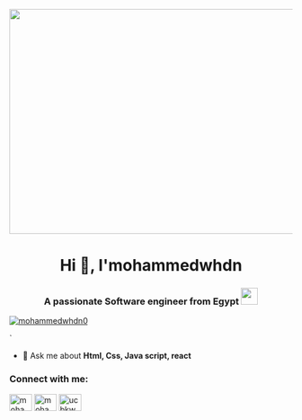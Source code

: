 <!--<h1 align="center">Hi , I am mohammedwhdan</h1>
<h3 align="center>A passionate frontend Developer from Egypt</h3>
<h3 align="left">Connect with me:</h3>
<p align="left">
<a href="https://www.facebook.com/mohammed.whdan.509?mibextid=LQQJ4d"
target="blank"><img align="center" src="https://icons8.com/icon/118497/facebook" alt="https://www.facebook.com/mohammed.whdan.509?mibextid=LQQJ4d" height="30" width="40" /></a>-->



<p align="center">
  <a>
    <img src="https://mir-s3-cdn-cf.behance.net/project_modules/max_1200/22b22287602523.5dbd29081561d.gif" width="1920" height="400">
  </a>
</p>
<h1 align="center">Hi 👋, I'mohammedwhdn</h1>
<h3 align="center">A passionate Software engineer from Egypt <img src="https://media.giphy.com/media/WUlplcMpOCEmTGBtBW/giphy.gif" width="30"> </h3>


<!--<p align="left"> <img src="https://komarev.com/ghpvc/?username=mohammedwhdn&label=Profile%20views&color=0e75b6&style=flat" alt="mohammedwhdn" /> </p>-->

<p align="left"> <a href="https://twitter.com/mohammedwhdn0" target="blank"><img src="https://img.shields.io/twitter/follow/mohammedwhdn0?logo=twitter&style=for-the-badge" alt="mohammedwhdn0" /></a> </p>
`
<!--- 🌱 I’m currently learning **SPRING BOOT**-->

- 💬 Ask me about **Html, Css, Java script, react**

<!--- 📫 How to reach me **mohammedhafeez.dev@gmail.com**-->

<h3 align="left">Connect with me:</h3>
<p align="left">
<a href="https://linkedin.com/in/mohammedwhdn-574306235" target="blank"><img align="center" src="https://raw.githubusercontent.com/rahuldkjain/github-profile-readme-generator/master/src/images/icons/Social/linked-in-alt.svg" alt="mohammedwhdn-574306235" height="30" width="40" /></a>
<a href="https://fb.com/mohammedwhdn" target="blank"><img align="center" src="https://raw.githubusercontent.com/rahuldkjain/github-profile-readme-generator/master/src/images/icons/Social/facebook.svg" alt="mohammedwhdn" height="30" width="40" /></a>
<a href="https://www.youtube.com/c/ucbkw66ujawu62zvfsd53j8q" target="blank"><img align="center" src="https://raw.githubusercontent.com/rahuldkjain/github-profile-readme-generator/master/src/images/icons/Social/youtube.svg" alt="ucbkw66ujawu62zvfsd53j8q" height="30" width="40" /></a>
</p>
<!--<a href="https://twitter.com/mohamedhafeez0" target="blank"><img align="center" src="https://raw.githubusercontent.com/rahuldkjain/github-profile-readme-generator/master/src/images/icons/Social/twitter.svg" alt="mohammedwhdn0" height="30" width="40" /></a>-->

<!--**mohammedwhdn/mohammedwhdn** is a ✨ _special_ ✨ repository because its `README.md` (this file) appears on your GitHub profile.-->

<!--Here are some ideas to get you started:

- 🔭 I’m currently working on ...
- 🌱 I’m currently learning ...
- 👯 I’m looking to collaborate on ...
- 🤔 I’m looking for help with ...
- 💬 Ask me about ...
- 📫 How to reach me: ...
- 😄 Pronouns: ...
- ⚡ Fun fact: ...
-->
